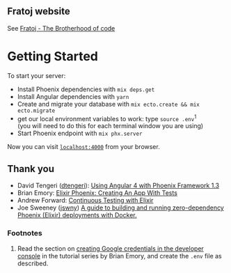 Fratoj website
---
See [Fratoj - The Brotherhood of code](http://fratoj.tuvok.nl)

# Getting Started
To start your server:

  * Install Phoenix dependencies with `mix deps.get`
  * Install Angular dependencies with `yarn`
  * Create and migrate your database with `mix ecto.create && mix ecto.migrate`
  * get our local environment variables to work: type `source .env`<sup>1</sup><br>
    (you will need to do this for each terminal window you are using)
  * Start Phoenix endpoint with `mix phx.server`

Now you can visit [`localhost:4000`](http://localhost:4000) from your browser.

## Thank you
 * David Tengeri ([dtengeri](https://github.com/dtengeri)): [Using Angular 4 with Phoenix Framework 1.3](http://blog.dtengeri.com/2017/10/phoenix-angular.html)
 * Brian Emory: [Elixir Phoenix: Creating An App With Tests ](https://medium.brianemory.com/elixir-phoenix-creating-an-app-part-5-setting-a-current-user-43b90c7468d5)
 * Andrew Forward: [Continuous Testing with Elixir](https://medium.com/@a4word/continuous-testing-with-elixir-ddc1107c5cc0)
 * Joe Sweeney ([jswny](https://github.com/jswny)) [A guide to building and running zero-dependency Phoenix (Elixir) deployments with Docker.](https://gist.github.com/jswny/83e03537830b0d997924e8f1965d88bc)
 
### Footnotes
1. Read the section on [creating Google credentials in the developer console](https://medium.brianemory.com/elixir-phoenix-creating-an-app-part-4-using-google-%C3%BCberauth-e7d2ed1a3541) in the tutorial series by Brian Emory, and create the `.env` file as described.
